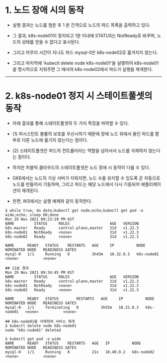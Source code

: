 
# 1. 노드 장애 시의 동작

+ 실행 결과는 노드를 멈춘 후 1 분 간격으로 노드의 파드 목록을 출력하고 있다.

+ 그 결과, k8s-node01이 정지되고 1분 이내에 STATUS는 NotReady로 바꾸며, 노드의 상태를 얻을 수 없다고 표시된다.

+ 그리고 아무리 시간이 지나도 파드 mysql-0은 k8s-node02로 옮겨지지 않는다.

+ 그리고 마지막에 'kubectl delete node k8s-node01'을 실행하여 k8s-node01을 명시적으로 지워주면 그 때서야 k8s-node02에서 파드가 실행을 재개한다.

----

# 2. k8s-node01 정지 시 스테이트풀셋의 동작

+ 아래 결과를 통해 스테이트풀셋의 두 가지 특징을 파악할 수 있다.

+ (1) 퍼시스턴트 볼륨의 보호를 우선시하기 때문에 장애 노드 위에서 돌던 파드를 함부로 다른 노드에 옮기지 않는다는 점이다.

+ (2) 스테이트풀셋은 파드의 컨트롤러라는 역할을 넘어서서 노드를 삭제하지 않는다는 점이다.

+ 하지만 퍼블릭 클라우드의 스테이트풀셋은 노드 장애 시 동작이 다를 수 있다.

+ GKE에서는 노드의 가상 서버가 지워지면, 노드 수를 유지할 수 있도록 곧 자동으로 노드를 만들어서 기동하며, 그리고 파드는 해당 노드에서 다시 기동되어 애플리케이션이 재개된다.

+ 한편, IKS에서는 실행 예제와 같이 동작한다.

```
$ while true; do date;kubectl get node;echo;kubectl get pod -o wide;echo; sleep 60;done
Mon 29 Nov 2021 09:23:29 PM KST
NAME         STATUS     ROLES                  AGE   VERSION
k8s-master   Ready      control-plane,master   31d   v1.22.3
k8s-node01   NotReady   <none>                 31d   v1.22.3
k8s-node02   Ready      <none>                 31d   v1.22.3

NAME      READY   STATUS    RESTARTS   AGE     IP          NODE         NOMINATED NODE   READINESS GATES
mysql-0   1/1     Running   0          3h43m   10.32.0.3   k8s-node01   <none>           <none>

## 11분 경과
Mon 29 Nov 2021 09:34:45 PM KST
NAME         STATUS     ROLES                  AGE   VERSION
k8s-master   Ready      control-plane,master   31d   v1.22.3
k8s-node01   NotReady   <none>                 31d   v1.22.3
k8s-node02   Ready      <none>                 31d   v1.22.3

NAME      READY   STATUS        RESTARTS   AGE     IP          NODE         NOMINATED NODE   READINESS GATES
mysql-0   1/1     Terminating   0          3h55m   10.32.0.3   k8s-node01   <none>           <none>

## k8s-node01을 삭제하여 서비스 재개
$ kubectl delete node k8s-node01
node "k8s-node01" deleted

$ kubectl get pod -o wide
NAME      READY   STATUS    RESTARTS   AGE   IP          NODE         NOMINATED NODE   READINESS GATES
mysql-0   1/1     Running   0          21s   10.40.0.2   k8s-node02   <none>           <none>
```